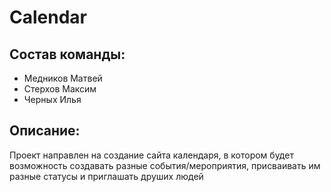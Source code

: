# Calendar

## Состав команды:
- Медников Матвей
- Стерхов Максим
- Черных Илья

## Описание:
Проект направлен на создание сайта календаря, в котором будет возможность создавать разные события/мероприятия, присваивать им разные статусы и приглашать друших людей
